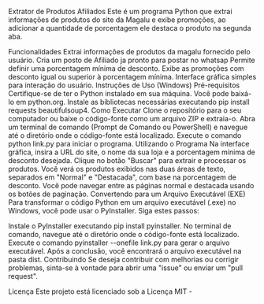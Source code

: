 Extrator de Produtos Afiliados
Este é um programa Python que extrai informações de produtos do site da Magalu e exibe promoções, ao adicionar a quantidade de porcentagem ele destaca o produto na segunda aba.

Funcionalidades
Extrai informações de produtos da magalu fornecido pelo usuário.
Cria um posto de Afiliado ja pronto para postar no whatsap
Permite definir uma porcentagem mínima de desconto.
Exibe as promoções com desconto igual ou superior à porcentagem mínima.
Interface gráfica simples para interação do usuário.
Instruções de Uso (Windows)
Pré-requisitos
Certifique-se de ter o Python instalado em sua máquina. Você pode baixá-lo em python.org.
Instale as bibliotecas necessárias executando pip install requests beautifulsoup4.
Como Executar
Clone o repositório para o seu computador ou baixe o código-fonte como um arquivo ZIP e extraia-o.
Abra um terminal de comando (Prompt de Comando ou PowerShell) e navegue até o diretório onde o código-fonte está localizado.
Execute o comando python link.py para iniciar o programa.
Utilizando o Programa
Na interface gráfica, insira a URL do site, o nome da sua loja e a porcentagem mínima de desconto desejada.
Clique no botão "Buscar" para extrair e processar os produtos.
Você verá os produtos exibidos nas duas áreas de texto, separados em "Normal" e "Destacada", com base na porcentagem de desconto.
Você pode navegar entre as páginas normal e destacada usando os botões de paginação.
Convertendo para um Arquivo Executável (EXE)
Para transformar o código Python em um arquivo executável (.exe) no Windows, você pode usar o PyInstaller. Siga estes passos:

Instale o PyInstaller executando pip install pyinstaller.
No terminal de comando, navegue até o diretório onde o código-fonte está localizado.
Execute o comando pyinstaller --onefile link.py para gerar o arquivo executável.
Após a conclusão, você encontrará o arquivo executável na pasta dist.
Contribuindo
Se deseja contribuir com melhorias ou corrigir problemas, sinta-se à vontade para abrir uma "issue" ou enviar um "pull request".

Licença
Este projeto está licenciado sob a Licença MIT -
